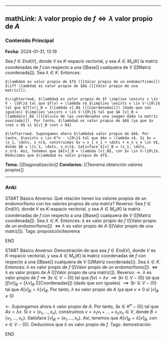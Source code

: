 
---
mathLink: $\lambda$ valor propio de $f \iff \lambda$ valor propio de $A$
---
### Contenido Principal

**Fecha:** 2024-01-31, 13:19

Sea $f \in End(V)$, donde $V$ es $K$-espacio vectorial, y sea $A \in M_n (K)$ la matriz coordenadas de $f$ con respecto a una [[Base]] cualquiera de $V$ ([[Matriz coordenada]]). Sea $\lambda \in K$. Entonces:

```ad-lemma
$\lambda$ es valor propio de $f$ ([[Valor propio de un endomorfismo]]) $\iff \lambda$ es valor propio de $A$ ([[Valor propio de una matriz]]).

```


```ad-proof
$\rightarrow$. $\lambda$ es valor propio de $f \implies \exists v \in V - \{0\}$ tal que $f(v) = \lambda v$ $\implies \exists v \in V-\{0\}$ tal que $[f(v)]_B = [\lambda v]_B$ ([[Coordenadas]]) (dado que son iguales) $\implies \exists v \in V-\{0\}$ tal que $A [v]_B = \lambda[v]_B$ ([[Cálculo de las coordenadas una imagen dada la matriz asociada]]). Por tanto, $\lambda$ es valor propio de $A$ (ya que $v \not = 0$ si $[v]_B \not = 0$)

$\leftarrow$. Supongamos ahora $\lambda$ valor propio de $A$. Por tanto, $\exists x \in K^n - \{0\}$ tal que $Ax = \lambda x$. Si $x = (x_1, \dots, x_n)$, construimos $v = x_1 v_1 + \dots + x_n v_n \in V$, donde $B = \{v_1, \dots, v_n\}$. Satisface $[v]_B = (x_1, \dots, x_n)$. Así, tenemos que $A[v]_B = \lambda [v]_B$, con $v \in V-\{0\}$. Deducimos que $\lambda$ es valor propio de $f$.
```



**Tema:** [[Diagonalización]]
**Corolarios:** [[Teorema obtención valores propios]]

---
### Anki

START
Básico
Anverso: Qué relación tienen los valores propios de un endomorfismo con los valores propios de una matriz?
Reverso: Sea $f \in End(V)$, donde $V$ es $K$-espacio vectorial, y sea $A \in M_n (K)$ la matriz coordenadas de $f$ con respecto a una [[Base]] cualquiera de $V$ ([[Matriz coordenada]]). Sea $\lambda \in K$. Entonces: $\lambda$ es valor propio de $f$ ([[Valor propio de un endomorfismo]]) $\iff \lambda$ es valor propio de $A$ ([[Valor propio de una matriz]]).
Tags: proposición/teorema
<!--ID: 1706723823956-->
END

START
Básico
Anverso: Demostración de que sea $f \in End(V)$, donde $V$ es $K$-espacio vectorial, y sea $A \in M_n (K)$ la matriz coordenadas de $f$ con respecto a una [[Base]] cualquiera de $V$ ([[Matriz coordenada]]). Sea $\lambda \in K$. Entonces: $\lambda$ es valor propio de $f$ ([[Valor propio de un endomorfismo]]) $\iff \lambda$ es valor propio de $A$ ([[Valor propio de una matriz]]).
Reverso: $\rightarrow$. $\lambda$ es valor propio de $f \implies \exists v \in V - \{0\}$ tal que $f(v) = \lambda v$ $\implies \exists v \in V-\{0\}$ tal que $[f(v)]_B = [\lambda v]_B$ ([[Coordenadas]]) (dado que son iguales) $\implies \exists v \in V-\{0\}$ tal que $A [v]_B = \lambda[v]_B$. Por tanto, $\lambda$ es valor propio de $A$ (ya que $v \not = 0$ si $[v]_B \not = 0$)

$\leftarrow$. Supongamos ahora $\lambda$ valor propio de $A$. Por tanto, $\exists x \in K^n - \{0\}$ tal que $Ax = \lambda x$. Si $x = (x_1, \dots, x_n)$, construimos $v = x_1 v_1 + \dots + x_n v_n \in V$, donde $B = \{v_1, \dots, v_n\}$. Satisface $[v]_B = (x_1, \dots, x_n)$. Así, tenemos que $A[v]_B = \lambda [v]_B$, con $v \in V-\{0\}$. Deducimos que $\lambda$ es valor propio de $f$.
Tags: demostración
<!--ID: 1706723823962-->
END